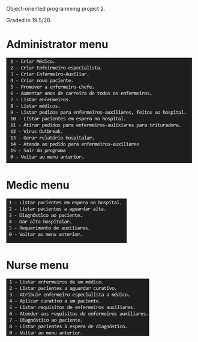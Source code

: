 Object-oriented programming project 2.

Graded in 19.5/20.

# Administrator menu
![Project](./assets/administrator.png)

# Medic menu
![Project](./assets/medic.png)

# Nurse menu
![Project](./assets/nurse.png)
